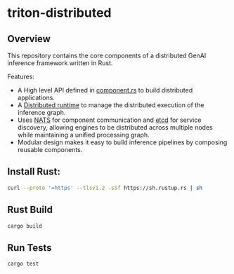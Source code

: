 <!--
SPDX-FileCopyrightText: Copyright (c) 2024-2025 NVIDIA CORPORATION & AFFILIATES. All rights reserved.
SPDX-License-Identifier: Apache-2.0

Licensed under the Apache License, Version 2.0 (the "License");
you may not use this file except in compliance with the License.
You may obtain a copy of the License at

http://www.apache.org/licenses/LICENSE-2.0

Unless required by applicable law or agreed to in writing, software
distributed under the License is distributed on an "AS IS" BASIS,
WITHOUT WARRANTIES OR CONDITIONS OF ANY KIND, either express or implied.
See the License for the specific language governing permissions and
limitations under the License.
-->
# triton-distributed

## Overview

This repository contains the core components of a distributed GenAI inference framework written in Rust.

Features:
- A High level API defined in [component.rs](src/component.rs) to build distributed applications.
- A [Distributed runtime](src/distributed.rs) to manage the distributed execution of the inference graph.
- Uses [NATS](src/transports/nats.rs) for component communication and [etcd](src/transports/etcd.rs) for service discovery, allowing engines to be distributed across multiple nodes while maintaining a unified processing graph.
- Modular design makes it easy to build inference pipelines by composing reusable components.

## Install Rust:

```bash
curl --proto '=https' --tlsv1.2 -sSf https://sh.rustup.rs | sh
```

## Rust Build

```bash
cargo build
```

## Run Tests

```bash
cargo test
```


